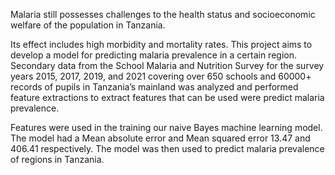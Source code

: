 Malaria still possesses challenges to the health status and socioeconomic welfare of the
population in Tanzania. 

Its effect includes high morbidity and mortality rates. This project
aims to develop a model for predicting malaria prevalence in a certain region. Secondary
data from the School Malaria and Nutrition Survey for the survey years 2015, 2017, 2019,
and 2021 covering over 650 schools and 60000+ records of pupils in Tanzania’s mainland
was analyzed and performed feature extractions to extract features that can be used were
predict malaria prevalence. 

Features were used in the training our naive Bayes machine
learning model. The model had a Mean absolute error and Mean squared error 13.47 and
406.41 respectively. The model was then used to predict malaria prevalence of regions in
Tanzania.